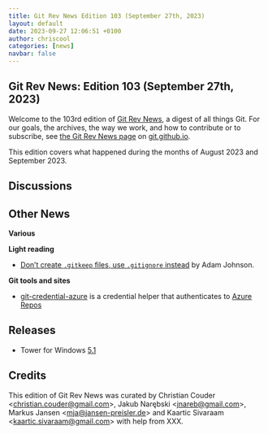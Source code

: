 ```yaml
---
title: Git Rev News Edition 103 (September 27th, 2023)
layout: default
date: 2023-09-27 12:06:51 +0100
author: chriscool
categories: [news]
navbar: false
---
```


## Git Rev News: Edition 103 (September 27th, 2023)

Welcome to the 103rd edition of [Git Rev News](https://git.github.io/rev_news/rev_news/),
a digest of all things Git. For our goals, the archives, the way we work, and how to contribute or to
subscribe, see [the Git Rev News page](https://git.github.io/rev_news/rev_news/) on [git.github.io](http://git.github.io).

This edition covers what happened during the months of August 2023 and September 2023.

## Discussions

<!---
### General
-->

<!---
### Reviews
-->

<!---
### Support
-->

<!---
## Developer Spotlight:
-->

## Other News

__Various__


__Light reading__

* [Don’t create `.gitkeep` files, use `.gitignore` instead](https://adamj.eu/tech/2023/09/18/git-dont-create-gitkeep/) by Adam Johnson.

<!---
__Easy watching__
-->

__Git tools and sites__

* [git-credential-azure](https://github.com/hickford/git-credential-azure) is a credential helper that authenticates to [Azure Repos](https://azure.microsoft.com/en-us/products/devops/repos)

## Releases

+ Tower for Windows [5.1](https://www.git-tower.com/release-notes/windows?show_tab=release-notes)

## Credits

This edition of Git Rev News was curated by
Christian Couder &lt;<christian.couder@gmail.com>&gt;,
Jakub Narębski &lt;<jnareb@gmail.com>&gt;,
Markus Jansen &lt;<mja@jansen-preisler.de>&gt; and
Kaartic Sivaraam &lt;<kaartic.sivaraam@gmail.com>&gt;
with help from XXX.
